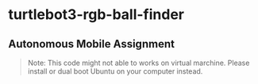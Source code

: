 # turtlebot3-rgb-ball-finder

## Autonomous Mobile Assignment
> Note: This code might not able to works on virtual marchine. Please install or dual boot Ubuntu on your computer instead.
